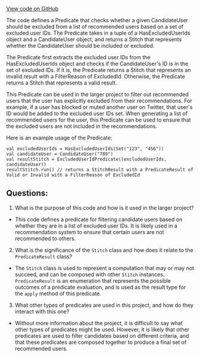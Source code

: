 [View code on GitHub](https://github.com/misbahsy/the-algorithm/follow-recommendations-service/common/src/main/scala/com/twitter/follow_recommendations/common/predicates/ExcludedUserIdPredicate.scala)

The code defines a Predicate that checks whether a given CandidateUser should be excluded from a list of recommended users based on a set of excluded user IDs. The Predicate takes in a tuple of a HasExcludedUserIds object and a CandidateUser object, and returns a Stitch that represents whether the CandidateUser should be included or excluded.

The Predicate first extracts the excluded user IDs from the HasExcludedUserIds object and checks if the CandidateUser's ID is in the set of excluded IDs. If it is, the Predicate returns a Stitch that represents an invalid result with a FilterReason of ExcludedId. Otherwise, the Predicate returns a Stitch that represents a valid result.

This Predicate can be used in the larger project to filter out recommended users that the user has explicitly excluded from their recommendations. For example, if a user has blocked or muted another user on Twitter, that user's ID would be added to the excluded user IDs set. When generating a list of recommended users for the user, this Predicate can be used to ensure that the excluded users are not included in the recommendations.

Here is an example usage of the Predicate:

```
val excludedUserIds = HasExcludedUserIds(Set("123", "456"))
val candidateUser = CandidateUser("789")
val resultStitch = ExcludedUserIdPredicate((excludedUserIds, candidateUser))
resultStitch.run() // returns a StitchResult with a PredicateResult of Valid or Invalid with a FilterReason of ExcludedId
```
## Questions: 
 1. What is the purpose of this code and how is it used in the larger project?
- This code defines a predicate for filtering candidate users based on whether they are in a list of excluded user IDs. It is likely used in a recommendation system to ensure that certain users are not recommended to others.
2. What is the significance of the `Stitch` class and how does it relate to the `PredicateResult` class?
- The `Stitch` class is used to represent a computation that may or may not succeed, and can be composed with other `Stitch` instances. `PredicateResult` is an enumeration that represents the possible outcomes of a predicate evaluation, and is used as the result type for the `apply` method of this predicate.
3. What other types of predicates are used in this project, and how do they interact with this one?
- Without more information about the project, it is difficult to say what other types of predicates might be used. However, it is likely that other predicates are used to filter candidates based on different criteria, and that these predicates are composed together to produce a final set of recommended users.